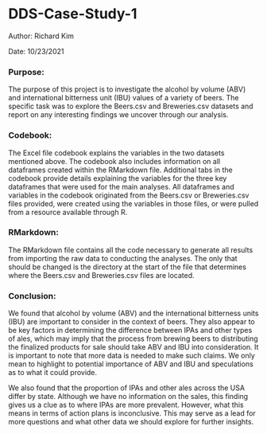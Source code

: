# DDS-Case-Study-1
Author: Richard Kim

Date: 10/23/2021

### Purpose:
The purpose of this project is to investigate the alcohol by volume (ABV) and international bitterness unit (IBU) values of a variety of beers. The specific task was to explore the Beers.csv and Breweries.csv datasets and report on any interesting findings we uncover through our analysis. 

### Codebook:
The Excel file codebook explains the variables in the two datasets mentioned above. The codebook also includes information on all dataframes created within the RMarkdown file. Additional tabs in the codebook provide details explaining the variables for the three key dataframes that were used for the main analyses. All dataframes and variables in the codebook originated from the Beers.csv or Breweries.csv files provided, were created using the variables in those files, or were pulled from a resource available through R. 

### RMarkdown: 
The RMarkdown file contains all the code necessary to generate all results from importing the raw data to conducting the analyses. The only that should be changed is the directory at the start of the file that determines where the Beers.csv and Breweries.csv files are located. 

### Conclusion:
We found that alcohol by volume (ABV) and the international bitterness units (IBU) are important to consider in the context of beers. They also appear to be key factors in determining the difference between IPAs and other types of ales, which may imply that the process from brewing beers to distributing the finalized products for sale should take ABV and IBU into consideration. It is important to note that more data is needed to make such claims. We only mean to highlight to potential importance of ABV and IBU and speculations as to what it could provide.

We also found that the proportion of IPAs and other ales across the USA differ by state. Although we have no information on the sales, this finding gives us a clue as to where IPAs are more prevalent. However, what this means in terms of action plans is inconclusive. This may serve as a lead for more questions and what other data we should explore for further insights.

